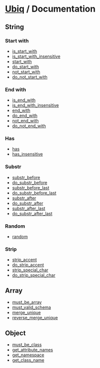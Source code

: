 [Ubiq](https://github.com/Pixel418/Ubiq#readme) / Documentation
======


String
-------- 

### Start with

* [is_start_with](./string/is_start_with.md#readme)
* [is_start_with_insensitive](./string/is_start_with_insensitive.md#readme)
* [start_with](./string/start_with.md#readme)
* [do_start_with](./string/do_start_with.md#readme)
* [not_start_with](./string/not_start_with.md#readme)
* [do_not_start_with](./string/do_not_start_with.md#readme)

### End with

* [is_end_with](./string/is_end_with.md#readme)
* [is_end_with_insensitive](./string/is_end_with_insensitive.md#readme)
* [end_with](./string/end_with.md#readme)
* [do_end_with](./string/do_end_with.md#readme)
* [not_end_with](./string/not_end_with.md#readme)
* [do_not_end_with](./string/do_not_end_with.md#readme)

### Has

* [has](./string/has.md#readme)
* [has_insensitive](./string/has_insensitive.md#readme)

### Substr

* [substr_before](./string/substr_before.md#readme)
* [do_substr_before](./string/do_substr_before.md#readme)
* [substr_before_last](./string/substr_before_last.md#readme)
* [do_substr_before_last](./string/do_substr_before_last.md#readme)
* [substr_after](./string/substr_after.md#readme)
* [do_substr_after](./string/do_substr_after.md#readme)
* [substr_after_last](./string/substr_after_last.md#readme)
* [do_substr_after_last](./string/do_substr_after_last.md#readme)

### Random

* [random](./string/random.md#readme)

### Strip

* [strip_accent](./string/strip_accent.md#readme)
* [do_strip_accent](./string/do_strip_accent.md#readme)
* [strip_special_char](./string/do_strip_special_char.md#readme)
* [do_strip_special_char](./string/do_strip_special_char.md#readme)



Array
-------- 

* [must_be_array](./array/must_be_array.md#readme)
* [must_valid_schema](./array/must_valid_schema.md#readme)
* [merge_unique](./array/merge_unique.md#readme)
* [reverse_merge_unique](./array/reverse_merge_unique.md#readme)



Object
-------- 

* [must_be_class](./object/must_be_class.md#readme)
* [get_attribute_names](./object/get_attribute_names.md#readme)
* [get_namespace](./object/get_namespace.md#readme)
* [get_class_name](./object/get_class_name.md#readme)
